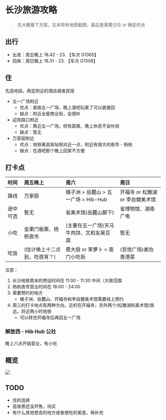 # 长沙旅游攻略

> 先大概看下方案，文末带有地图截图，最后是需要讨论 or 确定的点

## 出行

- 出发：周五晚上 18.42 - 23. 【车次 G1365】
- 回来：周日晚上 18.31 - 23. 【车次 G1308】

## 住

先选地段，再定附近的酒店或者民宿

- 五一广场附近
  - 优点：紧挨五一广场，晚上酒吧玩累了可以直接回
  - 缺点：附近全是商业街，会很吵
- 迎宾路口附近
  - 优点：靠近五一广场，但有距离，晚上休息不会吵闹
  - 缺点：暂无
- 万家丽附近
  - 优点：地铁离高铁站相对近一点，附近有很大的夜市 - 杨帆
  - 缺点：在酒吧那个晚上回家不方便

## 打卡点

| 时间     | 周五晚上                     | 周六                                     | 周日                             |
| :------- | :--------------------------- | :--------------------------------------- | :------------------------------- |
| 路线     | 万家丽                       | 橘子洲 > 岳麓山 > 五一广场 > Hib-Hub     | 开福寺 or 松雅湖 or 李自健美术馆 |
| 途中可选 | 暂无                         | 省美术馆(岳麓山脚下)                     | 省博物馆、湖南广电               |
| 小吃     | 金栗门板栗、杨帆夜市         | (主要在五一广场)天马牛肉饼、文和友臭豆腐 | 暂无                             |
| 吃饭     | (估计晚上十二点到，吃夜宵？) | 费大厨 or 笨萝卜 > 南门小吃街            | (吾悦广场)美怡香港菜             |

注意：

1. 长沙地铁周末的停运时间在 11:00 - 11:30 中间（大致范围
2. 杨帆夜市营业时间在 18:00 - 24:00
3. 需要预约的地方
   - 橘子洲、岳麓山、开福寺和李自健美术馆需要线上预约
4. 周三的打卡地点有两种方向，近的在开福寺，另外两个(松雅湖和美术馆)很远，将近两小时地铁
   - 可以转完开福寺后再回五一广场

### 解放西 - Hib Hub 公社

晚上六点开始营业，有小吃

## 概览

![](https://cdn.jsdelivr.net/gh/jiechen257/personal-gallery@main/img/202402271426089.png)

## TODO
- 住的选择
- 高铁票还没开售，待买
- 有什么其他想去的地方或者想吃的美食，再补充

